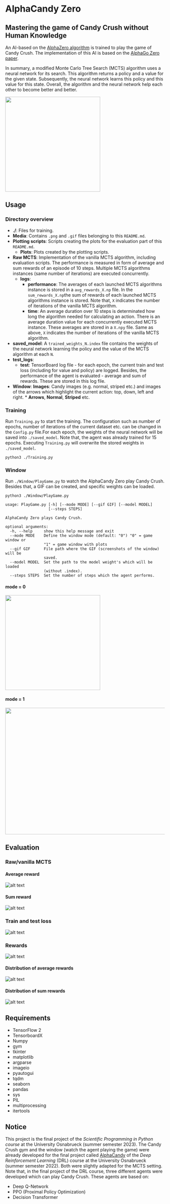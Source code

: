 # AlphaCandy Zero
## Mastering the game of Candy Crush without Human Knowledge

An AI-based on the [AlphaZero algorithm](https://www.deepmind.com/blog/alphazero-shedding-new-light-on-chess-shogi-and-go) is trained to play the game of Candy Crush. The implementation of this AI is based on the [AlphaGo Zero paper](https://www.deepmind.com/publications/mastering-the-game-of-go-without-human-knowledge).

In summary, a modified Monte Carlo Tree Search (MCTS) algorithm uses a neural network for its search. This algorithm returns a policy and a value for the given state.  Subsequently, the neural network learns this policy and this value for this state. Overall, the algorithm and the neural network help each other to become better and better.


<img src="./Media/play_game_mode_0.gif" width="300" height="300">

## Usage

### Directory overview

* **./**: Files for training.
* **Media**: Contains `.png` and `.gif` files belonging to this `README.md`.
* **Plotting scripts**: Scripts creating the plots for the evaluation part of this `README.md`.
    * **Plots**: Plots created by the plotting scripts.
* **Raw MCTS**: Implementation of the vanilla MCTS algorithm, including evaluation scripts. The performance is measured in form of average and sum rewards of an episode of 10 steps. Multiple MCTS algorithms instances (same number of iterations) are executed concurrently.
    * **logs**: 
        * **performance**: The averages of each launched MCTS algorithms instance is stored in a `avg_rewards_X.np` file. 
        In the `sum_rewards_X.np`the sum of rewards of each launched MCTS algorithms instance is stored.
        Note that, `X` indicates the number of iterations of the vanilla MCTS algorithm.
        * **time**: An average duration over 10 steps is determinated how long the algorithm needed for calculating an action. There is an average duration value for each concurrently executed MCTS instance. These averages are stored in a `X.npy` file.
        Same as above, `X` indicates the number of iterations of the vanilla MCTS algorithm.
* **saved_model**: A ``trained_weights_N.index`` file contains the weights of the neural network learning the policy and the value of the MCTS algorithm at each `N`.
* **test_logs**: 
    * **test**: TensorBoard log file - for each epoch, the current train and test loss (including for value and policy) are logged. Besides, the performance of the agent is evaluated - average and sum of rewards. These are stored in this log file.  
* **Window**:
    **Images**: Candy images (e.g. normal, striped etc.) and images of the arrows which highlight the current action: top, down, left and right.
        * **Arrows**, **Normal**, **Striped** etc.


### Training

Run `Training.py` to start the training. The configuration such as number of epochs, number of iterations of the current dataset etc. can be changed in the `Config.py` file.For each epoch, the weights of the neural network will be saved into `./saved_model`. 
Note that, the agent was already trained for 15 epochs. Executing `Training.py` will overwrite the stored weights in `./saved_model`.

```
python3 ./Training.py
```

### Window 

Run `./Window/PlayGame.py` to watch the AlphaCandy Zero play Candy Crush.
Besides that, a GIF can be created, and specific weights can be loaded.

```
python3 ./Window/PlayGame.py
```

```
usage: PlayGame.py [-h] [--mode MODE] [--gif GIF] [--model MODEL]
                   [--steps STEPS]

AlphaCandy Zero plays Candy Crush.

optional arguments:
  -h, --help     show this help message and exit
  --mode MODE    Define the window mode (default: "0") "0" = game window or
                 "1" = game window with plots
  --gif GIF      File path where the GIF (screenshots of the window) will be
                 saved.
  --model MODEL  Set the path to the model weight's which will be loaded
                 (without .index).
  --steps STEPS  Set the number of steps which the agent performs.
```


#### mode = 0

<img src="./Media/play_game_mode_0.gif" width="300" height="300">

#### mode = 1

<img src="./Media/play_game_mode_1.gif" width="1500" height="400">


## Evaluation

### Raw/vanilla MCTS  

#### Average reward

![alt text](./Raw%20MCTS/Plotting%20scripts/Plots/Vanilla_MCTS_performance_avg_reward.png)

#### Sum reward

![alt text](./Raw%20MCTS/Plotting%20scripts/Plots/Vanilla_MCTS_performance_sum_reward.png)

### Train and test loss

![alt text](./Plotting%20scripts/Plots/TrainTestLoss.png)

### Rewards

![alt text](./Plotting%20scripts/Plots/AvgSumReward.png)

#### Distribution of average rewards

![alt text](./Plotting%20scripts/Plots/DistriAvgRewards.png)

#### Distribution of sum rewards

![alt text](./Plotting%20scripts/Plots/DistriSumRewards.png)

## Requirements
- TensorFlow 2
- TensorboardX
- Numpy
- gym
- tkinter
- matplotlib
- argparse
- imageio
- pyautogui
- tqdm
- seaborn
- pandas
- sys 
- PIL
- multiprocessing
- itertools

## Notice

This project is the final project of the *Scientific Programming in Python course* at the University Osnabrueck (summer semester 2023). 
The Candy Crush gym and the window (watch the agent playing the game) were already developed for the final project called [AlphaCandy](https://github.com/TimNiklasWitte/AlphaCandy) of the *Deep Reinforcement Learning* (DRL) course at the University Osnabrueck (summer semester 2022). 
Both were slightly adapted for the MCTS setting. 
Note that, in the final project of the DRL course, three different agents were developed which can play Candy Crush. 
These agents are based on:
* Deep Q-Network
* PPO (Proximal Policy Optimization)
* Decision Transformer